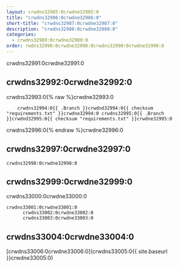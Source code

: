 ```yaml
---
layout: crwdns32985:0crwdne32985:0
title: "crwdns32986:0crwdne32986:0"
short-title: "crwdns32987:0crwdne32987:0"
description: "crwdns32988:0crwdne32988:0"
categories:
  - crwdns32989:0crwdne32989:0
order: rwdns32990:0crwdne32990:0crwdns32990:0crwdne32990:0
---
```

crwdns32991:0crwdne32991:0

## crwdns32992:0crwdne32992:0

crwdns32993:0{% raw %}crwdne32993:0

        crwdns32994:0{{ .Branch }}crwdnd32994:0{{ checksum "requirements.txt" }}crwdne32994:0 crwdns32995:0{{ .Branch }}crwdnd32995:0{{ checksum "requirements.txt" }}crwdne32995:0
    

crwdns32996:0{% endraw %}crwdne32996:0

## crwdns32997:0crwdne32997:0

    crwdns32998:0crwdne32998:0
    

## crwdns32999:0crwdne32999:0

crwdns33000:0crwdne33000:0

    crwdns33001:0crwdne33001:0
          crwdns33002:0crwdne33002:0
          crwdns33003:0crwdne33003:0
    

## crwdns33004:0crwdne33004:0

[crwdns33006:0crwdne33006:0](crwdns33005:0{{ site.baseurl }}crwdne33005:0)